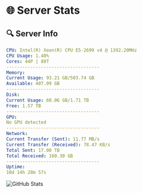 # 🌐 Server Stats
## 🔍 Server Info
```yaml
CPU: Intel(R) Xeon(R) CPU E5-2699 v4 @ 1392.20MHz
CPU Usage: 1.40%
Cores: 44P | 88T
-----------------------------------
Memory:
Current Usage: 93.21 GB/503.74 GB
Available: 407.09 GB
-----------------------------------
Disk:
Current Usage: 60.06 GB/1.71 TB
Free: 1.57 TB
-----------------------------------
GPU:
No GPU detected
-----------------------------------
Network:
Current Transfer (Sent): 11.77 MB/s
Current Transfer (Received): 78.47 KB/s
Total Sent: 17.00 TB
Total Received: 160.30 GB
-----------------------------------
Uptime:
10d 14h 28m 57s
```
![GitHub Stats](https://img.shields.io/badge/Updated-2025-03-18_11:51:46-blue)